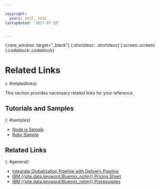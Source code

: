 ```yaml
---

copyright:
  years: 2015, 2018
lastupdated: "2017-07-19"


---
```


{:new_window: target="_blank"}
{:shortdesc: .shortdesc}
{:screen:.screen}
{:codeblock:.codeblock}

# Related Links
{: #relatedlinks}

This section provides necessary related links for your reference. 

## Tutorials and Samples
{: #samples}

* [Node.js Sample](https://github.com/IBM-Bluemix/gp-nodejs-sample)
* [Ruby Sample](https://github.com/IBM-Bluemix/gp-ruby-sample)

## Related Links
{: #general}

* [Integrate Globalization Pipeline with Delivery Pipeline](https://hub.jazz.net/docs/deploy_ext/#globalize)
* [IBM {{site.data.keyword.Bluemix_notm}} Pricing Sheet](https://www.ng.bluemix.net/#/pricing)
* [IBM {{site.data.keyword.Bluemix_notm}} Prerequisites](https://developer.ibm.com/bluemix/support/#prereqs)
